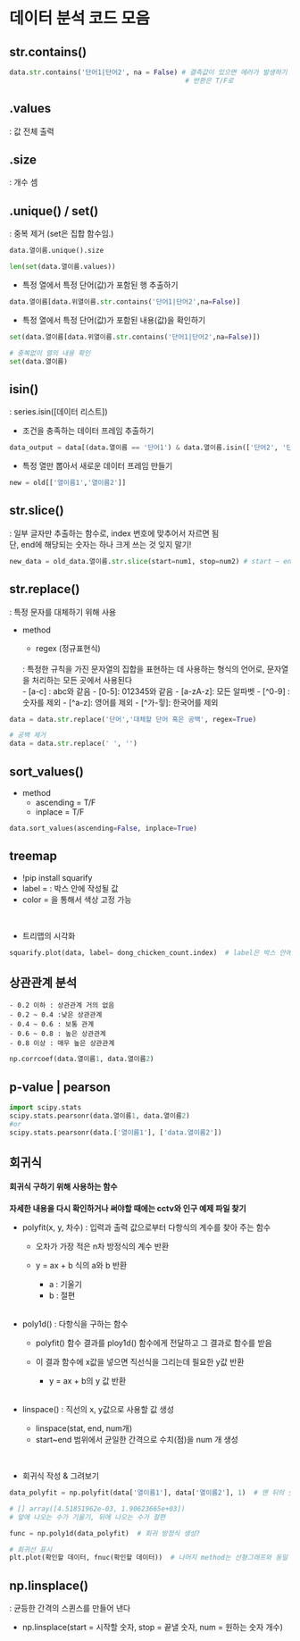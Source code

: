 # 데이터 분석 코드 모음 

## str.contains()
```py
data.str.contains('단어1|단어2', na = False) # 결측값이 있으면 에러가 발생하기 때문에, na = False로 설정해야 함.   
                                            # 반환은 T/F로 
```

## .values
: 값 전체 출력

## .size
: 개수 셈

## .unique()  / set()
: 중복 제거 (set은 집합 함수임.)

```py
data.열이름.unique().size

len(set(data.열이름.values))
```

- 특정 열에서 특정 단어(값)가 포함된 행 추출하기
```py
data.열이름[data.위열이름.str.contains('단어1|단어2',na=False)]
```

- 특정 열에서 특정 단어(값)가 포함된 내용(값)을 확인하기
```py
set(data.열이름[data.위열이름.str.contains('단어1|단어2',na=False)])

# 중복없이 열의 내용 확인
set(data.열이름)
```

## isin()
: series.isin([데이터 리스트])

- 조건을 충족하는 데이터 프레임 추출하기

```py
data_output = data[(data.열이름 == '단어1') & data.열이름.isin(['단어2', '단어3'])]
```


- 특정 열만 뽑아서 새로운 데이터 프레임 만들기
```py
new = old[['열이름1','열이름2']]
```

## str.slice()
: 일부 글자만 추출하는 함수로, index 번호에 맞추어서 자르면 됨
  <br>
  단, end에 해당되는 숫자는 하나 크게 쓰는 것 잊지 말기!

```py
new_data = old_data.열이름.str.slice(start=num1, stop=num2) # start ~ end+1

```

## str.replace()
: 특정 문자를 대체하기 위해 사용

- method
    - regex (정규표현식)
    <br>
      : 특정한 규칙을 가진 문자열의 집합을 표현하는 데 사용하는 형식의 언어로, 문자열을 처리하는 모든 곳에서 사용된다

    <br>
    - [a-c] : abc와 같음
    - [0-5]: 012345와 같음
    - [a-zA-z]: 모든 알파벳
    - [^0-9] : 숫자를 제외
    - [^a-z]: 영어를 제외
    - [^가-힣]: 한국어를 제외

```py
data = data.str.replace('단어','대체할 단어 혹은 공백', regex=True) 

# 공백 제거
data = data.str.replace(' ', '')
```

## sort_values()
- method
    - ascending = T/F
    - inplace = T/F

```py
data.sort_values(ascending=False, inplace=True)
```

## treemap
- !pip install squarify
- label = : 박스 안에 작성될 값
- color = 을 통해서 색상 고정 가능

<br>

- 트리맵의 시각화
```py
squarify.plot(data, label= dong_chicken_count.index)  # label은 박스 안에 작성될 이름

```

## 상관관계 분석
    - 0.2 이하 : 상관관계 거의 없음  
    - 0.2 ~ 0.4 :낮은 상관관계  
    - 0.4 ~ 0.6 : 보통 관계  
    - 0.6 ~ 0.8 : 높은 상관관계  
    - 0.8 이상 : 매우 높은 상관관계  

```py
np.corrcoef(data.열이름1, data.열이름2)
```

## p-value | pearson
```py
import scipy.stats
scipy.stats.pearsonr(data.열이름1, data.열이름2)
#or
scipy.stats.pearsonr(data.['열이름1'], ['data.열이름2'])
```

## 회귀식

####  회귀식 구하기 위해 사용하는 함수
**자세한 내용을 다시 확인하거나 써야할 때에는 cctv와 인구 예제 파일 찾기**
- polyfit(x, y, 차수) : 입력과 출력 값으로부터 다항식의 계수를 찾아 주는 함수  
    - 오차가 가장 적은 n차 방정식의 계수 반환  
    - y = ax + b 식의 a와 b 반환  
        - a : 기울기  
        - b : 절편  
        
        <br>

- poly1d() : 다항식을 구하는 함수  
    - polyfit() 함수 결과를 ploy1d() 함수에게 전달하고 그 결과로 함수를 받음
    - 이 결과 함수에 x값을 넣으면 직선식을 그리는데 필요한 y값 반환
        - y = ax + b의 y 값 반환

        <br>
    
- linspace() : 직선의 x, y값으로 사용할 값 생성  
    - linspace(stat, end, num개)  
    - start~end 범위에서 균일한 간격으로 수치(점)을 num 개 생성  

<br>

- 회귀식 작성 & 그려보기
```py
data_polyfit = np.polyfit(data['열이름1'], data['열이름2'], 1)  # 맨 뒤의 숫자는 회귀식의 차수

# [] array([4.51851962e-03, 1.90623665e+03])
# 앞에 나오는 수가 기울기, 뒤에 나오는 수가 절편

func = np.poly1d(data_polyfit)  # 회귀 방정식 생성?

# 회귀선 표시
plt.plot(확인할 데이터, fnuc(확인할 데이터))  # 나머지 method는 선형그래프와 동일
```

## np.linsplace()
 : 균등한 간격의 스퀸스를 만들어 낸다

 - np.linsplace(start = 시작할 숫자, stop = 끝낼 숫자, num = 원하는 숫자 개수)


